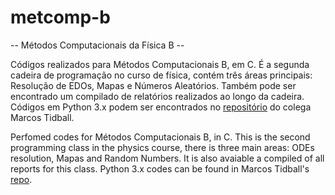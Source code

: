 # metcomp-b
-- Métodos Computacionais da Física B --

Códigos realizados para Métodos Computacionais B, em C. É a segunda cadeira de programação no curso de física, contém três áreas principais: Resolução de EDOs, Mapas e Números Aleatórios. Também pode ser encontrado um compilado de relatórios realizados ao longo da cadeira. Códigos em Python 3.x podem ser encontrados no [repositório](https://github.com/zysymu/Metodos-Computacionais-da-Fisica) do colega Marcos Tidball. 

Perfomed codes for Métodos Computacionais B, in C. This is the second programming class in the physics course, there is three main areas: ODEs resolution, Mapas and Random Numbers. It is also avaiable a compiled of all reports for this class. Python 3.x codes can be found in Marcos Tidball's [repo](https://github.com/zysymu/Metodos-Computacionais-da-Fisica).
